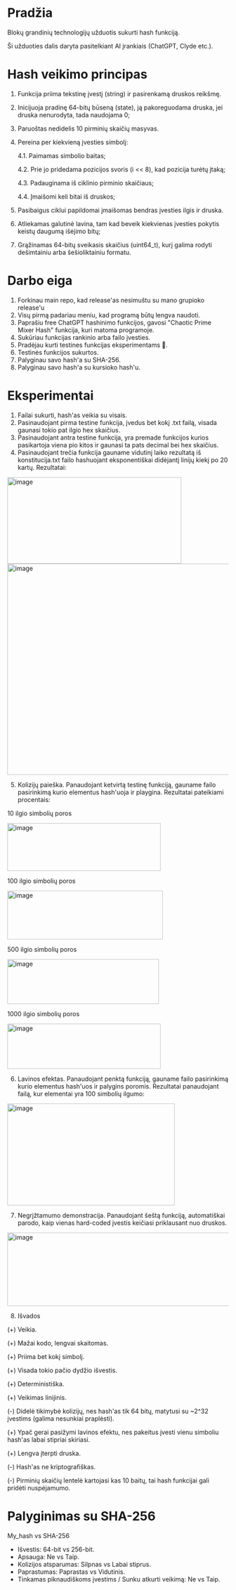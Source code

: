 # Pradžia
Blokų grandinių technologijų užduotis sukurti hash funkciją.

Ši užduoties dalis daryta pasitelkiant AI įrankiais (ChatGPT, Clyde etc.).

# Hash veikimo principas

1. Funkcija priima tekstinę įvestį (string) ir pasirenkamą druskos reikšmę.
2. Inicijuoja pradinę 64-bitų būseną (state), ją pakoreguodama druska, jei druska nenurodyta, tada naudojama 0;
3. Paruoštas nedidelis 10 pirminių skaičių masyvas.
4. Pereina per kiekvieną įvesties simbolį:
   
   4.1. Paimamas simbolio baitas;
   
   4.2. Prie jo pridedama pozicijos svoris (i << 8), kad pozicija turėtų įtaką;
   
   4.3. Padauginama iš ciklinio pirminio skaičiaus;
   
   4.4. Įmaišomi keli bitai iš druskos;
   
6. Pasibaigus ciklui papildomai įmaišomas bendras įvesties ilgis ir druska.
7. Atliekamas galutinė lavina, tam kad beveik kiekvienas įvesties pokytis keistų daugumą išėjimo bitų;
8. Grąžinamas 64-bitų sveikasis skaičius (uint64_t), kurį galima rodyti dešimtainiu arba šešioliktainiu formatu.

# Darbo eiga

1. Forkinau main repo, kad release'as nesimuštu su mano grupioko release'u
2. Visų pirmą padariau meniu, kad programą būtų lengva naudoti.
3. Paprašiu free ChatGPT hashinimo funkcijos, gavosi "Chaotic Prime Mixer Hash" funkcija, kuri matoma programoje.
4. Sukūriau funkcijas rankinio arba failo įvesties.
5. Pradėjau kurti testines funkcijas eksperimentams 🔬.
6. Testinės funkcijos sukurtos.
7. Palyginau savo hash'a su SHA-256.
8. Palyginau savo hash'a su kursioko hash'u.

# Eksperimentai

1. Failai sukurti, hash'as veikia su visais.
2. Pasinaudojant pirma testine funkcija, įvedus bet kokį .txt failą, visada gaunasi tokio pat ilgio hex skaičius.
3. Pasinaudojant antra testine funkcija, yra premade funkcijos kurios pasikartoja viena pio kitos ir gaunasi ta pats decimal bei hex skaičius.
4. Pasinaudojant trečia funkcija gauname vidutinį laiko rezultatą iš konstitucija.txt failo hashuojant eksponentiškai didėjantį linijų kiekį po 20 kartų. Rezultatai:

<img width="396" height="197" alt="image" src="https://github.com/user-attachments/assets/aa32be99-9195-4473-b1be-67bf0ddaba09" />

<img width="786" height="481" alt="image" src="https://github.com/user-attachments/assets/5c88795f-759a-4a32-b69d-2bca38f48619" />

5. Kolizijų paieška. Panaudojant ketvirtą testinę funkciją, gauname failo pasirinkimą kurio elementus hash'uoja ir playgina. Rezultatai pateikiami procentais:

10 ilgio simbolių poros

<img width="349" height="109" alt="image" src="https://github.com/user-attachments/assets/62f2bd1f-b079-4698-9b79-b376ae0ecdf1" />

100 ilgio simbolių poros

<img width="354" height="111" alt="image" src="https://github.com/user-attachments/assets/13e883a3-d697-4880-9dfd-2167f9b0a8f2" />

500 ilgio simbolių poros

<img width="345" height="102" alt="image" src="https://github.com/user-attachments/assets/dac79630-5b53-4ca6-85fe-9f790b9f8a5b" />

1000 ilgio simbolių poros

<img width="349" height="103" alt="image" src="https://github.com/user-attachments/assets/4c3d6b58-93ac-4e44-80d8-ee526bc59d38" />

6. Lavinos efektas. Panaudojant penktą funkciją, gauname failo pasirinkimą kurio elementus hash'uos ir palygins poromis. Rezultatai panaudojant failą, kur elementai yra 100 simbolių ilgumo:

<img width="381" height="232" alt="image" src="https://github.com/user-attachments/assets/70c8d946-656c-4f65-b710-3009c16b7cdc" />

7. Negrįžtamumo demonstracija. Panaudojant šeštą funkciją, automatiškai parodo, kaip vienas hard-coded įvestis keičiasi priklausant nuo druskos.

<img width="509" height="167" alt="image" src="https://github.com/user-attachments/assets/67c934bc-3a78-41dc-922e-f364bfa952be" />


8. Išvados

(+) Veikia.

(+) Mažai kodo, lengvai skaitomas.

(+) Priima bet kokį simbolį.

(+) Visada tokio pačio dydžio išvestis.

(+) Deterministiška.

(+) Veikimas linijinis.

(-) Didelė tikimybė kolizijų, nes hash'as tik 64 bitų, matytusi su ~2^32 įvestims (galima nesunkiai praplėsti).

(+) Ypač gerai pasižymi lavinos efektu, nes pakeitus įvesti vienu simboliu hash'as labai stipriai skiriasi.

(+) Lengva įterpti druska.

(-) Hash'as ne kriptografiškas.

(-) Pirminių skaičių lentelė kartojasi kas 10 baitų, tai hash funkcijai gali pridėti nuspėjamumo.

# Palyginimas su SHA-256
My_hash vs SHA-256
+   Išvestis: 64-bit vs 256-bit.
+   Apsauga: Ne vs Taip.
+   Kolizijos atsparumas: Silpnas vs Labai stiprus.
+   Paprastumas: Paprastas vs Vidutinis.
+   Tinkamas piknaudiškoms įvestims / Sunku atkurti veikimą: Ne vs Taip.
